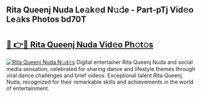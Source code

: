 ## Rita Queenj Nuda Le𝚊k𝚎d N𝚞𝚍e - Part-pTj Vid𝚎o Le𝚊ks Photos bd70T

# <h2><a href="http://fbcudz.evod.top/?m=Rita+Queenj+Nuda">🔗 👉🔴 Rita Queenj Nuda Vid𝚎o Ph𝚘t𝚘s</a></h2>

[![Rita Queenj Nuda N𝚞d𝚎s](https://i.imgur.com/8V9OHl7.gif)](http://fbcudz.evod.top/?m=Rita+Queenj+Nuda)
Digital entertainer Rita Queenj Nuda and social media sensation, celebrated for sharing dance and lifestyle themes through viral dance challenges and brief videos. Exceptional talent Rita Queenj Nuda, recognized for their remarkable skills and achievements in the world of entertainment. 
